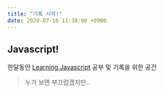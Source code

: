 ```yaml
---
title: "기록 시작!"
date: 2020-07-16 11:38:00 +0900
---
```


## Javascript!

한달동안 [Learning Javascript](https://books.google.co.kr/books/about/%EB%9F%AC%EB%8B%9D_%EC%9E%90%EB%B0%94%EC%8A%A4%ED%81%AC%EB%A6%BD%ED%8A%B8.html?id=iAQrDwAAQBAJ&source=kp_book_description&redir_esc=y) 공부 및 기록을 위한 공간

> 누가 보면 부끄럽겠지만..
